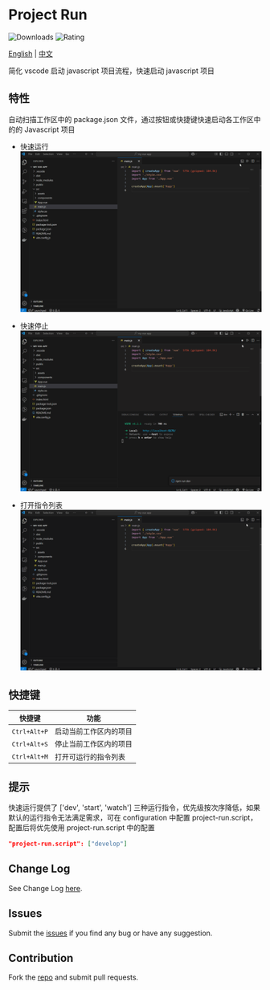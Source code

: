 # Project Run


![Downloads](https://img.shields.io/visual-studio-marketplace/d/chen-cattle.project-run)  ![Rating](https://img.shields.io/visual-studio-marketplace/r/chen-cattle.project-run) 



[English](https://github.com/chen-cattle/project-run/blob/dev/README.md) | [中文](https://github.com/chen-cattle/project-run/blob/dev/docs/README_CN.md)



简化 vscode 启动 javascript 项目流程，快速启动 javascript 项目

## 特性

自动扫描工作区中的 package.json 文件，通过按钮或快捷键快速启动各工作区中的的 Javascript 项目

* 快速运行  
![Run](../images/useOneRun.gif)

* 快速停止  
![Stop](../images/useOneStop.gif)

* 打开指令列表  
![Menus](../images/useOpenMenu.gif)

## 快捷键

| 快捷键 | 功能 |
| --- | --- |
| `Ctrl+Alt+P` | 启动当前工作区内的项目 |
| `Ctrl+Alt+S` | 停止当前工作区内的项目 |
| `Ctrl+Alt+M` | 打开可运行的指令列表 |


## 提示

快速运行提供了 ['dev', 'start', 'watch'] 三种运行指令，优先级按次序降低，如果默认的运行指令无法满足需求，可在 configuration 中配置 project-run.script，配置后将优先使用 project-run.script 中的配置

```json
"project-run.script": ["develop"]
```


## Change Log

See Change Log [here](https://github.com/chen-cattle/project-run/blob/main/CHANGELOG.md).

## Issues

Submit the [issues](https://github.com/chen-cattle/project-run/issues) if you find any bug or have any suggestion.

## Contribution

Fork the [repo](https://github.com/chen-cattle/project-run) and submit pull requests.